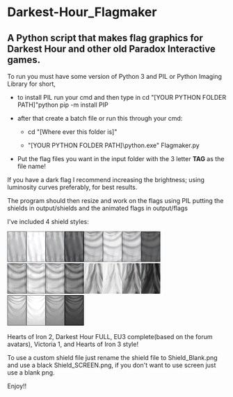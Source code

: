 # Darkest-Hour_Flagmaker
## A Python script that makes flag graphics for Darkest Hour and other old Paradox Interactive games.

To run you must have some version of Python 3 and PIL or Python Imaging Library for short,

- to install PIL run your cmd and then type in cd "[YOUR PYTHON FOLDER PATH]"python pip -m install PIP

- after that create a batch file or run this through your cmd: 

	- cd "[Where ever this folder is]"

	- "[YOUR PYTHON FOLDER PATH]\python.exe" Flagmaker.py

- Put the flag files you want in the input folder with the 3 letter **TAG** as the file name!

If you have a dark flag I recommend increasing the brightness; using luminosity curves preferably, for best results.

The program should then resize and work on the flags using PIL putting the shields in output/shields and the animated flags in output/flags

I've included 4 shield styles:

![](Shield_Blank.png "Hearts of Iron 2")![](Shield_BlankDH.png "Darkest Hour FULL")
![](Shield_BlankEU.png "EU3 complete(based on the forum avatars)")![](Shield_Blankvc.png "Victoria 1")
![](Shield_Blankhoi3.png "Hearts of Iron 3 style")

Hearts of Iron 2, Darkest Hour FULL, EU3 complete(based on the forum avatars), Victoria 1, and Hearts of Iron 3 style!

To use a custom shield file just rename the shield file to Shield_Blank.png and use a black Shield_SCREEN.png, if you don't want to use screen just use a blank png.

Enjoy!!
